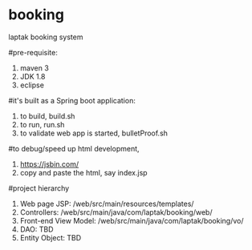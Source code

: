 # booking
laptak booking system


#pre-requisite:

1. maven 3
2. JDK 1.8
3. eclipse

#it's built as a Spring boot application:

1. to build, build.sh
2. to run, run.sh
3. to validate web app is started, bulletProof.sh

#to debug/speed up html development,

1. https://jsbin.com/
2. copy and paste the html, say index.jsp


#project hierarchy

1. Web page JSP: /web/src/main/resources/templates/
2. Controllers: /web/src/main/java/com/laptak/booking/web/
3. Front-end View Model: /web/src/main/java/com/laptak/booking/vo/
4. DAO: TBD
5. Entity Object: TBD

